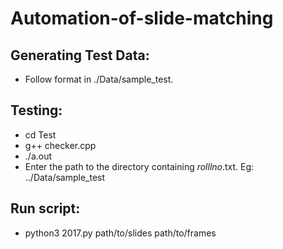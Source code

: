 # Automation-of-slide-matching
## Generating Test Data:
- Follow format in ./Data/sample_test.

## Testing:
- cd Test
- g++ checker.cpp
- ./a.out
- Enter the path to the directory containing _rolllno_.txt. Eg: ../Data/sample_test

## Run script:
- python3 2017.py path/to/slides path/to/frames
